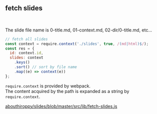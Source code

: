 ## fetch slides

<br>

The slide file name is 0-title.md, 01-context.md, 02-dir/0-title.md, etc...

```javascript
// fetch all slides
const context = require.context('./slides', true, /(md|html)$/);
const res = {
  id: context.id,
  slides: context
    .keys()
    .sort() // sort by file name
    .map((e) => context(e))
};
```

`require.context` is provided by webpack.  
The content acquired by the path is expanded as a string by `require.context`.

<a href="https://github.com/abouthiroppy/slides/blob/master/src/lib/fetch-slides.js" class="ref-link">
  abouthiroppy/slides/blob/master/src/lib/fetch-slides.js
</a>
